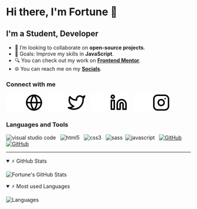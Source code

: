 # Hi there, I'm Fortune 👋

## I'm a Student, Developer

- 👯 I’m looking to collaborate on **open-source projects**.
- 📖 Goals: Improve my skills in **JavaScript**. 
- 🔍 You can check out my work on [**Frontend Mentor**][frontendmentor].
- 🌐 You can reach me on my [**Socials**][socials].

<!--- 🌱 I’m currently learning **Subject** ✨-->
<!-- - ⚡ Fun fact: I love to [activity_1, activity_2] -->
<!-- - 🔭 Check out my Portfolio: [link](URL "Tooltip Text") -->

### Connect with me

[![website](./img/globe-dark.svg)](https://fortune-io-socials.pages.dev#gh-dark-mode-only "Fortune O. Iyoha | Socials")
[![website](./img/globe-light.svg)](https://fortune-io-socials.pages.dev#gh-light-mode-only "Fortune O. Iyoha | Socials")
&nbsp;&nbsp;
[![website](./img/twitter-dark.svg)](https://twitter.com/fortuneiyoha#gh-dark-mode-only "Fortune O. Iyoha | Twitter")
[![website](./img/twitter-light.svg)](https://twitter.com/fortuneiyoha#gh-light-mode-only "Fortune O. Iyoha | Twitter")
&nbsp;&nbsp;
[![website](./img/linkedin-dark.svg)](https://linkedin.com/in/fortuneiyoha#gh-dark-mode-only "Fortune Iyoha | LinkedIn")
[![website](./img/linkedin-light.svg)](https://linkedin.com/in/fortuneiyoha#gh-light-mode-only "Fortune Iyoha | LinkedIn")
&nbsp;&nbsp;
[![website](./img/instagram-dark.svg)](https://instagram.com/fortuneiyoha#gh-dark-mode-only "Fortune Iyoha | Instagram")
[![website](./img/instagram-light.svg)](https://instagram.com/fortuneiyoha#gh-light-mode-only "Fortune Iyoha | Instagram")

### Languages and Tools

<img  alt="visual studio code" width="26px" src="https://cdn.jsdelivr.net/gh/devicons/devicon/icons/vscode/vscode-original.svg"  /> &nbsp;
<img  alt="html5" width="26px" src="https://cdn.jsdelivr.net/gh/devicons/devicon/icons/html5/html5-original.svg" /> &nbsp;
<img  alt="css3" width="26px" src="https://cdn.jsdelivr.net/gh/devicons/devicon/icons/css3/css3-original.svg" /> &nbsp;
<img  alt="sass" width="26px" src="https://cdn.jsdelivr.net/gh/devicons/devicon/icons/sass/sass-original.svg" />&nbsp;
<img  alt="javascript" width="26px" src="https://cdn.jsdelivr.net/gh/devicons/devicon/icons/javascript/javascript-original.svg" />
&nbsp;
[<img alt="GitHub" width="26px" src="https://user-images.githubusercontent.com/3369400/139447912-e0f43f33-6d9f-45f8-be46-2df5bbc91289.png" />](https://github.com/fortune-i-o#gh-dark-mode-only "Fortune O. Iyoha | GitHub")
[<img alt="GitHub" width="26px" src="https://user-images.githubusercontent.com/3369400/139448065-39a229ba-4b06-434b-bc67-616e2ed80c8f.png" />](https://github.com/fortune-i-o#gh-light-mode-only "Fortune O. Iyoha | GitHub")

---

<details open>
  <summary>⚡ GitHub Stats</summary>

![Fortune's GitHub Stats](https://github-readme-stats.vercel.app/api?username=fortune-i-o&show_icons=true&hide=contribs,issues)

</details>
  
  
<details open>

<summary>⚡ Most used Languages</summary>

![Languages](https://github-readme-stats.vercel.app/api/top-langs?username=fortune-i-o&layout=compact&show_icons=true)

</details>

[frontendmentor]: https://www.frontendmentor.io/profile/fortune-i-o
[instagram]: https://instagram.com/fortuneiyoha
[linkedin]: https://linkedin.com/in/fortuneiyoha
[twitter]: https://twitter.com/fortuneiyoha
[socials]: https://fortune-io-socials.pages.dev/
